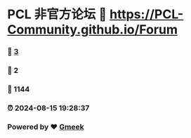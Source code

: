 # PCL 非官方论坛 :link: https://PCL-Community.github.io/Forum 
### :page_facing_up: [3](https://PCL-Community.github.io/Forum/tag.html) 
### :speech_balloon: 2 
### :hibiscus: 1144 
### :alarm_clock: 2024-08-15 19:28:37 
### Powered by :heart: [Gmeek](https://github.com/Meekdai/Gmeek)
